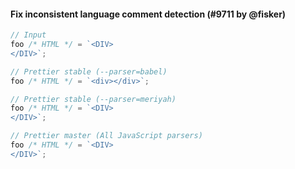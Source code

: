 #### Fix inconsistent language comment detection (#9711 by @fisker)

<!-- prettier-ignore -->
```jsx
// Input
foo /* HTML */ = `<DIV>
</DIV>`;

// Prettier stable (--parser=babel)
foo /* HTML */ = `<div></div>`;

// Prettier stable (--parser=meriyah)
foo /* HTML */ = `<DIV>
</DIV>`;

// Prettier master (All JavaScript parsers)
foo /* HTML */ = `<DIV>
</DIV>`;
```
